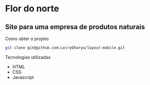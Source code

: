 # Flor do norte

## Site para uma empresa de produtos naturais

Como obter o projeto

```sh
git clone git@github.com:LeiryDharya/layout-mobile.git
```

Tecnologias utilizadas

- HTML
- CSS
- Javascript
